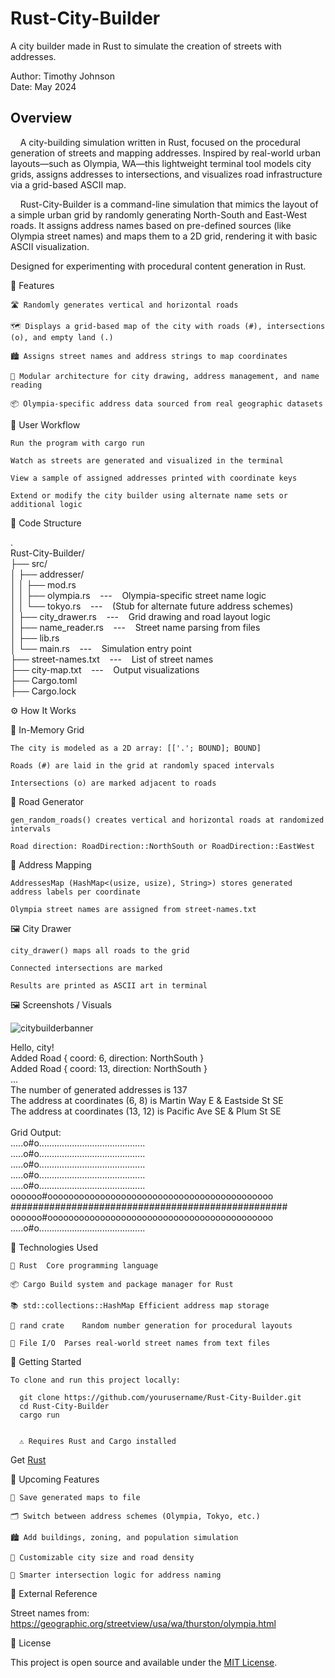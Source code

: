 # Rust-City-Builder
A city builder made in Rust to simulate the creation of streets with addresses.

Author: Timothy Johnson <br>
Date: May 2024

## Overview

&nbsp;&nbsp;&nbsp;&nbsp;A city-building simulation written in Rust, focused on the procedural generation of streets and mapping addresses.
Inspired by real-world urban layouts—such as Olympia, WA—this lightweight terminal tool models city grids, assigns addresses to intersections, and visualizes road infrastructure via a grid-based ASCII map.

&nbsp;&nbsp;&nbsp;&nbsp;Rust-City-Builder is a command-line simulation that mimics the layout of a simple urban grid by randomly generating North-South and East-West roads.
It assigns address names based on pre-defined sources (like Olympia street names) and maps them to a 2D grid, rendering it with basic ASCII visualization.

Designed for experimenting with procedural content generation in Rust.

🧩 Features

    🛣️ Randomly generates vertical and horizontal roads

    🗺️ Displays a grid-based map of the city with roads (#), intersections (o), and empty land (.)

    🏙️ Assigns street names and address strings to map coordinates

    🔁 Modular architecture for city drawing, address management, and name reading

    📦 Olympia-specific address data sourced from real geographic datasets

🔄 User Workflow

    Run the program with cargo run

    Watch as streets are generated and visualized in the terminal

    View a sample of assigned addresses printed with coordinate keys

    Extend or modify the city builder using alternate name sets or additional logic

📁 Code Structure

.<br>
Rust-City-Builder/<br>
├── src/<br>
│   ├── addresser/<br>
│   │   ├── mod.rs<br>
│   │   ├── olympia.rs &nbsp;&nbsp;&nbsp;---&nbsp;&nbsp;&nbsp; Olympia-specific street name logic<br>
│   │   └── tokyo.rs &nbsp;&nbsp;&nbsp;---&nbsp;&nbsp;&nbsp; (Stub for alternate future address schemes)<br>
│   ├── city_drawer.rs &nbsp;&nbsp;&nbsp;---&nbsp;&nbsp;&nbsp; Grid drawing and road layout logic<br>
│   ├── name_reader.rs &nbsp;&nbsp;&nbsp;---&nbsp;&nbsp;&nbsp; Street name parsing from files<br>
│   ├── lib.rs<br>
│   └── main.rs &nbsp;&nbsp;&nbsp;---&nbsp;&nbsp;&nbsp; Simulation entry point<br>
├── street-names.txt &nbsp;&nbsp;&nbsp;---&nbsp;&nbsp;&nbsp; List of street names<br>
├── city-map.txt &nbsp;&nbsp;&nbsp;---&nbsp;&nbsp;&nbsp; Output visualizations<br>
├── Cargo.toml<br>
├── Cargo.lock<br>

⚙️ How It Works

🧱 In-Memory Grid

    The city is modeled as a 2D array: [['.'; BOUND]; BOUND]

    Roads (#) are laid in the grid at randomly spaced intervals

    Intersections (o) are marked adjacent to roads

🚗 Road Generator

    gen_random_roads() creates vertical and horizontal roads at randomized intervals

    Road direction: RoadDirection::NorthSouth or RoadDirection::EastWest

🏡 Address Mapping

    AddressesMap (HashMap<(usize, usize), String>) stores generated address labels per coordinate

    Olympia street names are assigned from street-names.txt

🖼️ City Drawer

    city_drawer() maps all roads to the grid

    Connected intersections are marked

    Results are printed as ASCII art in terminal

🖼️ Screenshots / Visuals

![citybuilderbanner](https://github.com/user-attachments/assets/9f76d898-4036-487b-8d5d-204823acfdaf)

Hello, city!<br>
Added Road { coord: 6, direction: NorthSouth }<br>
Added Road { coord: 13, direction: NorthSouth }<br>
...<br>
The number of generated addresses is 137<br>
The address at coordinates (6, 8) is Martin Way E & Eastside St SE<br>
The address at coordinates (13, 12) is Pacific Ave SE & Plum St SE<br>
<br>
Grid Output:<br>
.....o#o..........................................<br>
.....o#o..........................................<br>
.....o#o..........................................<br>
.....o#o..........................................<br>
.....o#o..........................................<br>
oooooo#ooooooooooooooooooooooooooooooooooooooooooo<br>
##################################################<br>
oooooo#ooooooooooooooooooooooooooooooooooooooooooo<br>
.....o#o..........................................<br>

🧰 Technologies Used

    🦀 Rust	Core programming language
    
    📦 Cargo	Build system and package manager for Rust
    
    📚 std::collections::HashMap	Efficient address map storage
    
    🎲 rand crate	Random number generation for procedural layouts
    
    📄 File I/O	Parses real-world street names from text files

🚀 Getting Started

    To clone and run this project locally:

      git clone https://github.com/yourusername/Rust-City-Builder.git
      cd Rust-City-Builder
      cargo run


      ⚠️ Requires Rust and Cargo installed 

  Get [Rust](https://www.rust-lang.org/tools/install)

🌱 Upcoming Features

    💾 Save generated maps to file

    🗂️ Switch between address schemes (Olympia, Tokyo, etc.)

    🏙️ Add buildings, zoning, and population simulation

    📏 Customizable city size and road density

    🧠 Smarter intersection logic for address naming

📎 External Reference

Street names from:
https://geographic.org/streetview/usa/wa/thurston/olympia.html

🪪 License

This project is open source and available under the [MIT License](https://opensource.org/license/mit).
